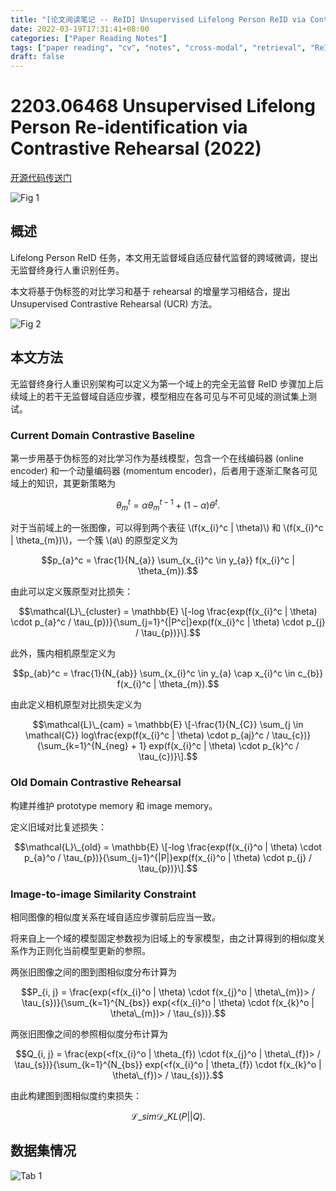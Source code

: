```yaml
---
title: "[论文阅读笔记 -- ReID] Unsupervised Lifelong Person ReID via Contrastive Rehearsal (2022)"
date: 2022-03-19T17:31:41+08:00
categories: ["Paper Reading Notes"]
tags: ["paper reading", "cv", "notes", "cross-modal", "retrieval", "ReID", "lifelong"]
draft: false
---
```


# 2203.06468 Unsupervised Lifelong Person Re-identification via Contrastive Rehearsal (2022)

[开源代码传送门](https://github.com/chenhao2345/UCR)

![Fig 1](/images/2022/PRN213/1.png)

## 概述

Lifelong Person ReID 任务，本文用无监督域自适应替代监督的跨域微调，提出无监督终身行人重识别任务。  

本文将基于伪标签的对比学习和基于 rehearsal 的增量学习相结合，提出 Unsupervised Contrastive Rehearsal (UCR) 方法。  

![Fig 2](/images/2022/PRN213/2.png)

## 本文方法

无监督终身行人重识别架构可以定义为第一个域上的完全无监督 ReID 步骤加上后续域上的若干无监督域自适应步骤，模型相应在各可见与不可见域的测试集上测试。  

### Current Domain Contrastive Baseline

第一步用基于伪标签的对比学习作为基线模型，包含一个在线编码器 (online encoder) 和一个动量编码器 (momentum encoder)，后者用于逐渐汇聚各可见域上的知识，其更新策略为  

$$\theta_{m}^t = \alpha \theta_{m}^{t - 1} + (1 - \alpha) \theta^t.$$

对于当前域上的一张图像，可以得到两个表征 \\(f(x_{i}^c | \theta)\\) 和 \\(f(x_{i}^c | \theta_{m})\\)，一个簇 \\(a\\) 的原型定义为  

$$p_{a}^c = \frac{1}{N_{a}} \sum_{x_{i}^c \in y_{a}} f(x_{i}^c | \theta_{m}).$$

由此可以定义簇原型对比损失：  

$$\mathcal{L}\_{cluster} = \mathbb{E} \[-log \frac{exp(f(x_{i}^c | \theta) \cdot p_{a}^c / \tau_{p})}{\sum_{j=1}^{|P^c|}exp(f(x_{i}^c | \theta) \cdot p_{j} / \tau_{p})}\].$$

此外，簇内相机原型定义为  

$$p_{ab}^c = \frac{1}{N_{ab}} \sum_{x_{i}^c \in y_{a} \cap x_{i}^c \in c_{b}} f(x_{i}^c | \theta_{m}).$$

由此定义相机原型对比损失定义为  

$$\mathcal{L}\_{cam} = \mathbb{E} \[-\frac{1}{N_{C}} \sum_{j \in \mathcal{C}} log\frac{exp(f(x_{i}^c | \theta) \cdot p_{aj}^c / \tau_{c})}{\sum_{k=1}^{N_{neg} + 1} exp(f(x_{i}^c | \theta) \cdot p_{k}^c / \tau_{c})}\].$$

### Old Domain Contrastive Rehearsal

构建并维护  prototype memory 和 image memory。

定义旧域对比复述损失：  

$$\mathcal{L}\_{old} = \mathbb{E} \[-log \frac{exp(f(x_{i}^o | \theta) \cdot p_{a}^o / \tau_{p})}{\sum_{j=1}^{|P|}exp(f(x_{i}^o | \theta) \cdot p_{j} / \tau_{p})}\].$$

### Image-to-image Similarity Constraint

相同图像的相似度关系在域自适应步骤前后应当一致。  

将来自上一个域的模型固定参数视为旧域上的专家模型，由之计算得到的相似度关系作为正则化当前模型更新的参照。  

两张旧图像之间的图到图相似度分布计算为  

$$P_{i, j} = \frac{exp(<f(x_{i}^o | \theta) \cdot f(x_{j}^o | \theta\_{m})> / \tau_{s})}{\sum_{k=1}^{N_{bs}} exp(<f(x_{i}^o | \theta) \cdot f(x_{k}^o | \theta\_{m})> / \tau_{s})}.$$

两张旧图像之间的参照相似度分布计算为  

$$Q_{i, j} = \frac{exp(<f(x_{i}^o | \theta_{f}) \cdot f(x_{j}^o | \theta\_{f})> / \tau_{s})}{\sum_{k=1}^{N_{bs}} exp(<f(x_{i}^o | \theta_{f}) \cdot f(x_{k}^o | \theta\_{f})> / \tau_{s})}.$$

由此构建图到图相似度约束损失：  

$$\mathcal{L}\_{sim} \mathcal{D}\_{KL}(P || Q).$$

## 数据集情况

![Tab 1](/images/2022/PRN213/T1.png)
